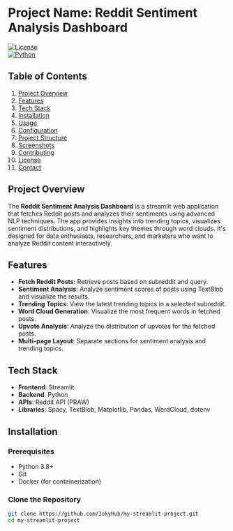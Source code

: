 # **Project Name: Reddit Sentiment Analysis Dashboard**

[![License](https://img.shields.io/badge/license-MIT-blue.svg)](LICENSE)  
[![Python](https://img.shields.io/badge/Python-3.8%2B-brightgreen)](https://www.python.org/downloads/)

## **Table of Contents**

1. [Project Overview](#project-overview)
2. [Features](#features)
3. [Tech Stack](#tech-stack)
4. [Installation](#installation)
5. [Usage](#usage)
6. [Configuration](#configuration)
7. [Project Structure](#project-structure)
8. [Screenshots](#screenshots)
9. [Contributing](#contributing)
10. [License](#license)
11. [Contact](#contact)

## **Project Overview**

The **Reddit Sentiment Analysis Dashboard** is a streamlit web application that fetches Reddit posts and analyzes their sentiments using advanced NLP techniques. The app provides insights into trending topics, visualizes sentiment distributions, and highlights key themes through word clouds. It's designed for data enthusiasts, researchers, and marketers who want to analyze Reddit content interactively.

## **Features**

- **Fetch Reddit Posts**: Retrieve posts based on subreddit and query.
- **Sentiment Analysis**: Analyze sentiment scores of posts using TextBlob and visualize the results.
- **Trending Topics**: View the latest trending topics in a selected subreddit.
- **Word Cloud Generation**: Visualize the most frequent words in fetched posts.
- **Upvote Analysis**: Analyze the distribution of upvotes for the fetched posts.
- **Multi-page Layout**: Separate sections for sentiment analysis and trending topics.

## **Tech Stack**

- **Frontend**: Streamlit
- **Backend**: Python
- **APIs**: Reddit API (PRAW)
- **Libraries**: Spacy, TextBlob, Matplotlib, Pandas, WordCloud, dotenv

## **Installation**

### **Prerequisites**

- Python 3.8+
- Git
- Docker (for containerization)

### **Clone the Repository**

```bash
git clone https://github.com/JokyHub/my-streamlit-project.git
cd my-streamlit-project

